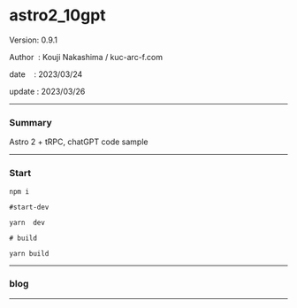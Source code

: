 ﻿# astro2_10gpt

 Version: 0.9.1

 Author  : Kouji Nakashima / kuc-arc-f.com

 date    : 2023/03/24  

 update  : 2023/03/26

***
### Summary

Astro 2 + tRPC,  chatGPT code sample

***
### Start

```
npm i

#start-dev

yarn  dev

# build

yarn build
```

***
### blog

***

